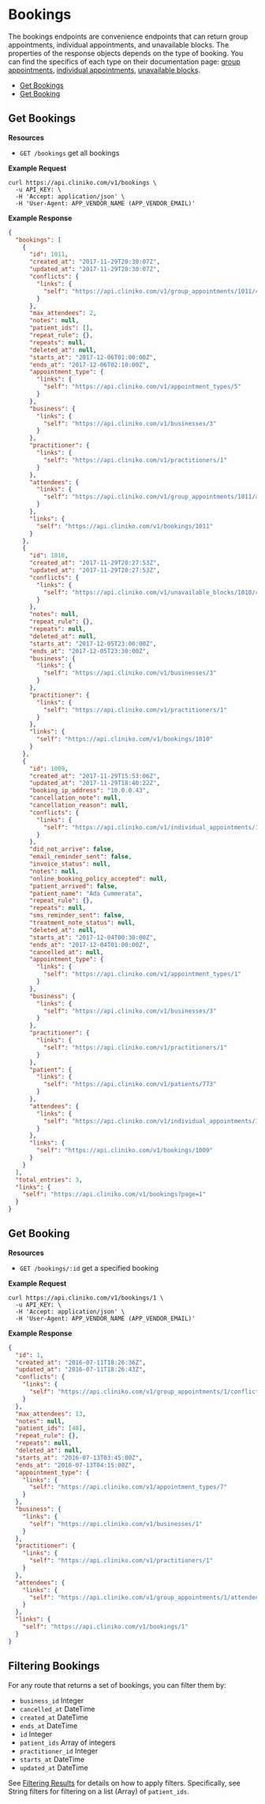 Bookings
============

The bookings endpoints are convenience endpoints that can return group appointments, individual appointments, and unavailable blocks. The properties of the response objects depends on the type of booking. You can find the specifics of each type on their documentation page: [group appointments](https://github.com/redguava/cliniko-api/blob/master/sections/group_appointments.md), [individual appointments](https://github.com/redguava/cliniko-api/blob/master/sections/individual_appointments.md), [unavailable blocks](https://github.com/redguava/cliniko-api/blob/master/sections/unavailable_blocks.md).

* [Get Bookings](#get-bookings "This will return all bookings.")
* [Get Booking](#get-booking "This will return a specified booking.")

Get Bookings
------------

**Resources**
* ```GET /bookings``` get all bookings

**Example Request**
```shell
curl https://api.cliniko.com/v1/bookings \
  -u API_KEY: \
  -H 'Accept: application/json' \
  -H 'User-Agent: APP_VENDOR_NAME (APP_VENDOR_EMAIL)'
```

**Example Response**
```json
{
  "bookings": [
    {
      "id": 1011,
      "created_at": "2017-11-29T20:30:07Z",
      "updated_at": "2017-11-29T20:30:07Z",
      "conflicts": {
        "links": {
          "self": "https://api.cliniko.com/v1/group_appointments/1011/conflicts"
        }
      },
      "max_attendees": 2,
      "notes": null,
      "patient_ids": [],
      "repeat_rule": {},
      "repeats": null,
      "deleted_at": null,
      "starts_at": "2017-12-06T01:00:00Z",
      "ends_at": "2017-12-06T02:10:00Z",
      "appointment_type": {
        "links": {
          "self": "https://api.cliniko.com/v1/appointment_types/5"
        }
      },
      "business": {
        "links": {
          "self": "https://api.cliniko.com/v1/businesses/3"
        }
      },
      "practitioner": {
        "links": {
          "self": "https://api.cliniko.com/v1/practitioners/1"
        }
      },
      "attendees": {
        "links": {
          "self": "https://api.cliniko.com/v1/group_appointments/1011/attendees"
        }
      },
      "links": {
        "self": "https://api.cliniko.com/v1/bookings/1011"
      }
    },
    {
      "id": 1010,
      "created_at": "2017-11-29T20:27:53Z",
      "updated_at": "2017-11-29T20:27:53Z",
      "conflicts": {
        "links": {
          "self": "https://api.cliniko.com/v1/unavailable_blocks/1010/conflicts"
        }
      },
      "notes": null,
      "repeat_rule": {},
      "repeats": null,
      "deleted_at": null,
      "starts_at": "2017-12-05T23:00:00Z",
      "ends_at": "2017-12-05T23:30:00Z",
      "business": {
        "links": {
          "self": "https://api.cliniko.com/v1/businesses/3"
        }
      },
      "practitioner": {
        "links": {
          "self": "https://api.cliniko.com/v1/practitioners/1"
        }
      },
      "links": {
        "self": "https://api.cliniko.com/v1/bookings/1010"
      }
    },
    {
      "id": 1009,
      "created_at": "2017-11-29T15:53:06Z",
      "updated_at": "2017-11-29T18:40:22Z",
      "booking_ip_address": "10.0.0.43",
      "cancellation_note": null,
      "cancellation_reason": null,
      "conflicts": {
        "links": {
          "self": "https://api.cliniko.com/v1/individual_appointments/1009/conflicts"
        }
      },
      "did_not_arrive": false,
      "email_reminder_sent": false,
      "invoice_status": null,
      "notes": null,
      "online_booking_policy_accepted": null,
      "patient_arrived": false,
      "patient_name": "Ada Cummerata",
      "repeat_rule": {},
      "repeats": null,
      "sms_reminder_sent": false,
      "treatment_note_status": null,
      "deleted_at": null,
      "starts_at": "2017-12-04T00:30:00Z",
      "ends_at": "2017-12-04T01:00:00Z",
      "cancelled_at": null,
      "appointment_type": {
        "links": {
          "self": "https://api.cliniko.com/v1/appointment_types/1"
        }
      },
      "business": {
        "links": {
          "self": "https://api.cliniko.com/v1/businesses/3"
        }
      },
      "practitioner": {
        "links": {
          "self": "https://api.cliniko.com/v1/practitioners/1"
        }
      },
      "patient": {
        "links": {
          "self": "https://api.cliniko.com/v1/patients/773"
        }
      },
      "attendees": {
        "links": {
          "self": "https://api.cliniko.com/v1/individual_appointments/1009/attendees"
        }
      },
      "links": {
        "self": "https://api.cliniko.com/v1/bookings/1009"
      }
    }
  ],
  "total_entries": 3,
  "links": {
    "self": "https://api.cliniko.com/v1/bookings?page=1"
  }
}
```

Get Booking
------------

**Resources**
* ```GET /bookings/:id``` get a specified booking

**Example Request**
```shell
curl https://api.cliniko.com/v1/bookings/1 \
  -u API_KEY: \
  -H 'Accept: application/json' \
  -H 'User-Agent: APP_VENDOR_NAME (APP_VENDOR_EMAIL)'
```

**Example Response**
```json
{
  "id": 1,
  "created_at": "2016-07-11T18:26:36Z",
  "updated_at": "2016-07-11T18:26:43Z",
  "conflicts": {
    "links": {
      "self": "https://api.cliniko.com/v1/group_appointments/1/conflicts"
    }
  },
  "max_attendees": 13,
  "notes": null,
  "patient_ids": [48],
  "repeat_rule": {},
  "repeats": null,
  "deleted_at": null,
  "starts_at": "2016-07-13T03:45:00Z",
  "ends_at": "2016-07-13T04:15:00Z",
  "appointment_type": {
    "links": {
      "self": "https://api.cliniko.com/v1/appointment_types/7"
    }
  },
  "business": {
    "links": {
      "self": "https://api.cliniko.com/v1/businesses/1"
    }
  },
  "practitioner": {
    "links": {
      "self": "https://api.cliniko.com/v1/practitioners/1"
    }
  },
  "attendees": {
    "links": {
      "self": "https://api.cliniko.com/v1/group_appointments/1/attendees"
    }
  },
  "links": {
    "self": "https://api.cliniko.com/v1/bookings/1"
  }
}
```

Filtering Bookings
----------------

For any route that returns a set of bookings, you can filter them by:
* ```business_id``` Integer
* ```cancelled_at``` DateTime
* ```created_at``` DateTime
* ```ends_at``` DateTime
* ```id``` Integer
* ```patient_ids``` Array of integers
* ```practitioner_id``` Integer
* ```starts_at``` DateTime
* ```updated_at``` DateTime

See [Filtering Results](https://github.com/redguava/cliniko-api#filtering-results) for details on how to apply filters. Specifically, see String filters for filtering on a list (Array) of ```patient_ids```.
